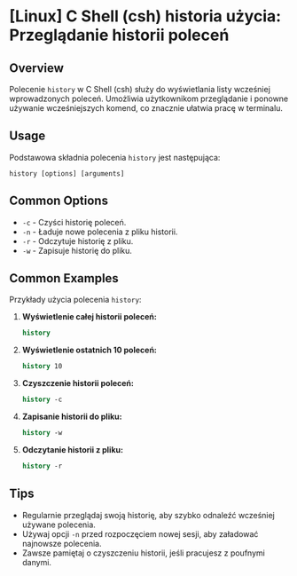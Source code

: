 # [Linux] C Shell (csh) historia użycia: Przeglądanie historii poleceń

## Overview
Polecenie `history` w C Shell (csh) służy do wyświetlania listy wcześniej wprowadzonych poleceń. Umożliwia użytkownikom przeglądanie i ponowne używanie wcześniejszych komend, co znacznie ułatwia pracę w terminalu.

## Usage
Podstawowa składnia polecenia `history` jest następująca:

```
history [options] [arguments]
```

## Common Options
- `-c` - Czyści historię poleceń.
- `-n` - Ładuje nowe polecenia z pliku historii.
- `-r` - Odczytuje historię z pliku.
- `-w` - Zapisuje historię do pliku.

## Common Examples
Przykłady użycia polecenia `history`:

1. **Wyświetlenie całej historii poleceń:**
   ```csh
   history
   ```

2. **Wyświetlenie ostatnich 10 poleceń:**
   ```csh
   history 10
   ```

3. **Czyszczenie historii poleceń:**
   ```csh
   history -c
   ```

4. **Zapisanie historii do pliku:**
   ```csh
   history -w
   ```

5. **Odczytanie historii z pliku:**
   ```csh
   history -r
   ```

## Tips
- Regularnie przeglądaj swoją historię, aby szybko odnaleźć wcześniej używane polecenia.
- Używaj opcji `-n` przed rozpoczęciem nowej sesji, aby załadować najnowsze polecenia.
- Zawsze pamiętaj o czyszczeniu historii, jeśli pracujesz z poufnymi danymi.